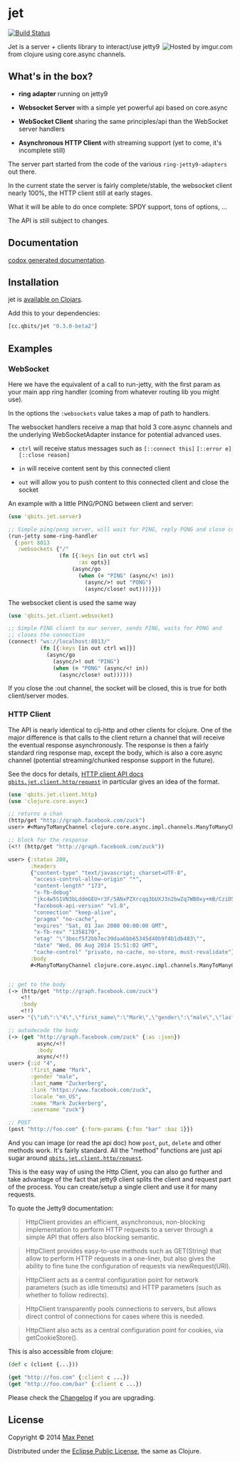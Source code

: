 # jet
[![Build Status](https://secure.travis-ci.org/mpenet/jet.png?branch=master)](http://travis-ci.org/mpenet/jet)

<img src="http://i.imgur.com/gs2v6d8.gif" title="Hosted by imgur.com" align="right"/>

Jet is a server + clients library to interact/use jetty9 from clojure
using core.async channels.

## What's in the box?

* **ring adapter** running on jetty9

* **Websocket Server** with a simple yet powerful api based on core.async

* **WebSocket Client** sharing the same principles/api than the WebSocket
  server handlers

* **Asynchronous HTTP Client** with streaming support (yet to come,
  it's incomplete still)

The server part started from the code of the various
`ring-jetty9-adapters` out there.

In the current state the server is fairly complete/stable, the
websocket client nearly 100%, the HTTP client still at early stages.

What it will be able to do once complete:
SPDY support, tons of options, ...

The API is still subject to changes.

## Documentation

[codox generated documentation](http://mpenet.github.io/jet/).

## Installation

jet is [available on Clojars](https://clojars.org/cc.qbits/jet).

Add this to your dependencies:

```clojure
[cc.qbits/jet "0.3.0-beta2"]
```
## Examples

### WebSocket

Here we have the equivalent of a call to run-jetty, with the first
param as your main app ring handler (coming from whatever routing lib
you might use).

In the options the `:websockets` value takes a map of path to
handlers.

The websocket handlers receive a map that hold 3 core.async channels
and the underlying WebSocketAdapter instance for potential advanced uses.

* `ctrl` will receive status messages such as `[::connect this]`
`[::error e]` `[::close reason]`

* `in` will receive content sent by this connected client

* `out` will allow you to push content to this connected client and
  close the socket


An example with a little PING/PONG between client and server:

```clojure
(use 'qbits.jet.server)

;; Simple ping/pong server, will wait for PING, reply PONG and close connection
(run-jetty some-ring-handler
  {:port 8013
   :websockets {"/"
                (fn [{:keys [in out ctrl ws]
                      :as opts}]
                    (async/go
                      (when (= "PING" (async/<! in))
                        (async/>! out "PONG")
                        (async/close! out))))}})
```

The websocket client is used the same way

```clojure
(use 'qbits.jet.client.websocket)

;; Simple PING client to our server, sends PING, waits for PONG and
;; closes the connection
(connect! "ws://localhost:8013/"
          (fn [{:keys [in out ctrl ws]}]
            (async/go
              (async/>! out "PING")
              (when (= "PONG" (async/<! in))
                (async/close! out))))))
```

If you close the :out channel, the socket will be closed, this is true
for both client/server modes.


### HTTP Client

The API is nearly identical to clj-http and other clients for
clojure. One of the major difference is that calls to the client
return a channel that will receive the eventual response
asynchronously.  The response is then a fairly standard ring response
map, except the body, which is also a core.async channel (potential
streaming/chunked response support in the future).

See the docs for details,
[HTTP client API docs](http://mpenet.github.io/jet/qbits.jet.client.http.html)
[`qbits.jet.client.http/request`](http://mpenet.github.io/jet/qbits.jet.client.http.html#var-request)
in particular gives an idea of the format.


```clojure
(use 'qbits.jet.client.http)
(use 'clojure.core.async)

;; returns a chan
(http/get "http://graph.facebook.com/zuck")
user> #<ManyToManyChannel clojure.core.async.impl.channels.ManyToManyChannel@731db933>

;; block for the response
(<!! (http/get "http://graph.facebook.com/zuck"))

user> {:status 200,
       :headers
       {"content-type" "text/javascript; charset=UTF-8",
        "access-control-allow-origin" "*",
        "content-length" "173",
        "x-fb-debug"
        "jkc4w5S1VN3bLddmGEU+r3F/5ANxPZXrcqq3bUXJ3n2bwZq7WB0xy+mB/CziD56wHWd2us//p2dTmRQSIiW+Yg==",
        "facebook-api-version" "v1.0",
        "connection" "keep-alive",
        "pragma" "no-cache",
        "expires" "Sat, 01 Jan 2000 00:00:00 GMT",
        "x-fb-rev" "1358170",
        "etag" "\"3becf5f2bb7ec39daa6bb65345d40b9f4b1db483\"",
        "date" "Wed, 06 Aug 2014 15:51:02 GMT",
        "cache-control" "private, no-cache, no-store, must-revalidate"},
       :body
       #<ManyToManyChannel clojure.core.async.impl.channels.ManyToManyChannel@7ca698b0>}


;; get to the body
(-> (http/get "http://graph.facebook.com/zuck")
    <!!
    :body
    <!!)
user> "{\"id\":\"4\",\"first_name\":\"Mark\",\"gender\":\"male\",\"last_name\":\"Zuckerberg\",\"link\":\"https:\\/\\/www.facebook.com\\/zuck\",\"locale\":\"en_US\",\"name\":\"Mark Zuckerberg\",\"username\":\"zuck\"}"

;; autodecode the body
(-> (get "http://graph.facebook.com/zuck" {:as :json})
         async/<!!
         :body
         async/<!!)
user> {:id "4",
       :first_name "Mark",
       :gender "male",
       :last_name "Zuckerberg",
       :link "https://www.facebook.com/zuck",
       :locale "en_US",
       :name "Mark Zuckerberg",
       :username "zuck"}

;; POST
(post "http://foo.com" {:form-params {:foo "bar" :baz 1}})
```

And you can image (or read the api doc) how `post`, `put`, `delete`
and other methods work. It's fairly standard. All the "method"
functions are just api sugar around [`qbits.jet.client.http/request`](http://mpenet.github.io/jet/qbits.jet.client.http.html#var-request).


This is the easy way of using the Http Client, you can also go further
and take advantage of the fact that jetty9 client splits the client
and request part of the process. You can create/setup a single client
and use it for many requests.

To quote the Jetty9 documentation:

> HttpClient provides an efficient, asynchronous, non-blocking
> implementation to perform HTTP requests to a server through a simple
> API that offers also blocking semantic.

> HttpClient provides easy-to-use methods such as GET(String) that
> allow to perform HTTP requests in a one-liner, but also gives the
> ability to fine tune the configuration of requests via
> newRequest(URI).

> HttpClient acts as a central configuration point for network
> parameters (such as idle timeouts) and HTTP parameters (such as
> whether to follow redirects).

> HttpClient transparently pools connections to servers, but allows
> direct control of connections for cases where this is needed.

> HttpClient also acts as a central configuration point for cookies,
> via getCookieStore().


This is also accessible from clojure:
```clojure
(def c (client {...}))

(get "http://foo.com" {:client c ...})
(get "http://foo.com/bar" {:client c ...})

```

Please check the
[Changelog](https://github.com/mpenet/jet/blob/master/CHANGELOG.md)
if you are upgrading.

## License

Copyright © 2014 [Max Penet](http://twitter.com/mpenet)

Distributed under the
[Eclipse Public License](http://www.eclipse.org/legal/epl-v10.html),
the same as Clojure.
